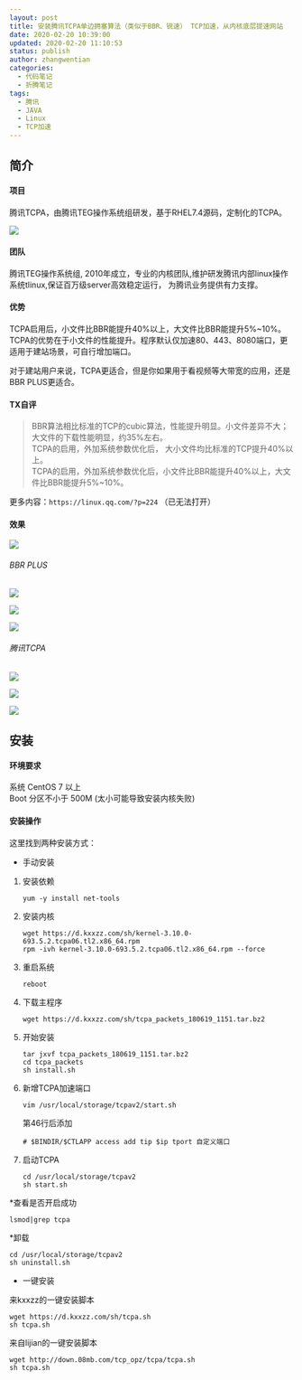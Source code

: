 ```yaml
---
layout: post
title: 安装腾讯TCPA单边拥塞算法（类似于BBR、锐速） TCP加速，从内核底层提速网站
date: 2020-02-20 10:39:00
updated: 2020-02-20 11:10:53
status: publish
author: zhangwentian
categories: 
  - 代码笔记
  - 折腾笔记
tags: 
  - 腾讯
  - JAVA
  - Linux
  - TCP加速
---
```



简介
--

#### 项目

腾讯TCPA，由腾讯TEG操作系统组研发，基于RHEL7.4源码，定制化的TCPA。

![](https://ae01.alicdn.com/kf/U7c8c4043df33475a84a82c52682a606fG.png)

#### 团队

腾讯TEG操作系统组, 2010年成立，专业的内核团队,维护研发腾讯内部linux操作系统tlinux,保证百万级server高效稳定运行， 为腾讯业务提供有力支撑。

#### 优势

TCPA启用后，小文件比BBR能提升40%以上，大文件比BBR能提升5%~10%。TCPA的优势在于小文件的性能提升。程序默认仅加速80、443、8080端口，更适用于建站场景，可自行增加端口。

对于建站用户来说，TCPA更适合，但是你如果用于看视频等大带宽的应用，还是BBR PLUS更适合。

#### TX自评

> BBR算法相比标准的TCP的cubic算法，性能提升明显。小文件差异不大；大文件的下载性能明显，约35%左右。  
> TCPA的启用，外加系统参数优化后， 大小文件均比标准的TCP提升40%以上。  
> TCPA的启用，外加系统参数优化后，小文件比BBR能提升40%以上，大文件比BBR能提升5%~10%。

更多内容：`https://linux.qq.com/?p=224` （已无法打开）

#### 效果

![](https://ae01.alicdn.com/kf/U0440be3c93504108941cb6bd7f557d0dV.png)

###### BBR PLUS

![](https://ae01.alicdn.com/kf/U884659ab790e412aaec844f44388c95cg.png)

![](https://ae01.alicdn.com/kf/Uab254361f19947afbc453e67651a7544f.gif)

![](https://ae01.alicdn.com/kf/U381bd7ad7537402e849f31c0fbd0d238n.gif)

###### 腾讯TCPA

![](https://ae01.alicdn.com/kf/U983bbe8bddfd4853978b6e28b461093f6.png)

![](https://ae01.alicdn.com/kf/Uc206adc2ab6741159e48dcb1b7cc6302Z.gif)

![](https://ae01.alicdn.com/kf/U220d680ad5b640fa98974d047f566033d.png)

安装
--

#### 环境要求

系统 CentOS 7 以上  
Boot 分区不小于 500M (太小可能导致安装内核失败)

#### 安装操作

这里找到两种安装方式：

*   手动安装

1.  安装依赖
    
        yum -y install net-tools
    
2.  安装内核
    
        wget https://d.kxxzz.com/sh/kernel-3.10.0-693.5.2.tcpa06.tl2.x86_64.rpm
        rpm -ivh kernel-3.10.0-693.5.2.tcpa06.tl2.x86_64.rpm --force
    
3.  重启系统
    
        reboot
    
4.  下载主程序
    
        wget https://d.kxxzz.com/sh/tcpa_packets_180619_1151.tar.bz2
    
5.  开始安装
    
        tar jxvf tcpa_packets_180619_1151.tar.bz2
        cd tcpa_packets
        sh install.sh
    
6.  新增TCPA加速端口
    
        vim /usr/local/storage/tcpav2/start.sh
    
    第46行后添加
    
        # $BINDIR/$CTLAPP access add tip $ip tport 自定义端口
    
7.  启动TCPA
    
        cd /usr/local/storage/tcpav2
        sh start.sh
    

\*查看是否开启成功

    lsmod|grep tcpa

\*卸载

    cd /usr/local/storage/tcpav2
    sh uninstall.sh

*   一键安装

来kxxzz的一键安装脚本

    wget https://d.kxxzz.com/sh/tcpa.sh
    sh tcpa.sh

来自lijian的一键安装脚本

    wget http://down.08mb.com/tcp_opz/tcpa/tcpa.sh
    sh tcpa.sh